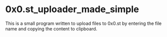 # 0x0.st_uploader_made_simple
This is a small program written to upload files to 0x0.st by entering the file name and copying the content to clipboard.
